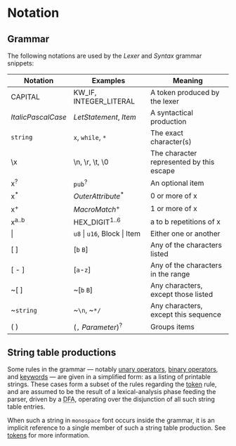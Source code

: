 # Notation

## Grammar

The following notations are used by the *Lexer* and *Syntax* grammar snippets:

| Notation           | Examples                      | Meaning                                   |
|--------------------|-------------------------------|-------------------------------------------|
| CAPITAL            | KW_IF, INTEGER_LITERAL        | A token produced by the lexer             |
| _ItalicPascalCase_ | _LetStatement_, _Item_        | A syntactical production                  |
| `string`           | `x`, `while`, `*`             | The exact character(s)                    |
| \\x                | \\n, \\r, \\t, \\0            | The character represented by this escape  |
| x<sup>?</sup>      | `pub`<sup>?</sup>             | An optional item                          |
| x<sup>\*</sup>     | _OuterAttribute_<sup>\*</sup> | 0 or more of x                            |
| x<sup>+</sup>      |  _MacroMatch_<sup>+</sup>     | 1 or more of x                            |
| x<sup>a..b</sup>   | HEX_DIGIT<sup>1..6</sup>      | a to b repetitions of x                   |
| \|                 | `u8` \| `u16`, Block \| Item  | Either one or another                     |
| \[ ]               | \[`b` `B`]                    | Any of the characters listed              |
| \[ - ]             | \[`a`-`z`]                    | Any of the characters in the range        |
| ~\[ ]              | ~\[`b` `B`]                   | Any characters, except those listed       |
| ~`string`          | ~`\n`, ~`*/`                  | Any characters, except this sequence      |
| ( )                | (`,` _Parameter_)<sup>?</sup> | Groups items                              |

## String table productions

Some rules in the grammar &mdash; notably [unary operators], [binary
operators], and [keywords] &mdash; are given in a simplified form: as a listing
of printable strings. These cases form a subset of the rules regarding the
[token][tokens] rule, and are assumed to be the result of a lexical-analysis
phase feeding the parser, driven by a <abbr title="Deterministic Finite
Automaton">DFA</abbr>, operating over the disjunction of all such string table
entries.

When such a string in `monospace` font occurs inside the grammar,
it is an implicit reference to a single member of such a string table
production. See [tokens] for more information.

[binary operators]: expressions/operator-expr.md#arithmetic-and-logical-binary-operators
[keywords]: keywords.md
[tokens]: tokens.md
[unary operators]: expressions/operator-expr.md#borrow-operators
